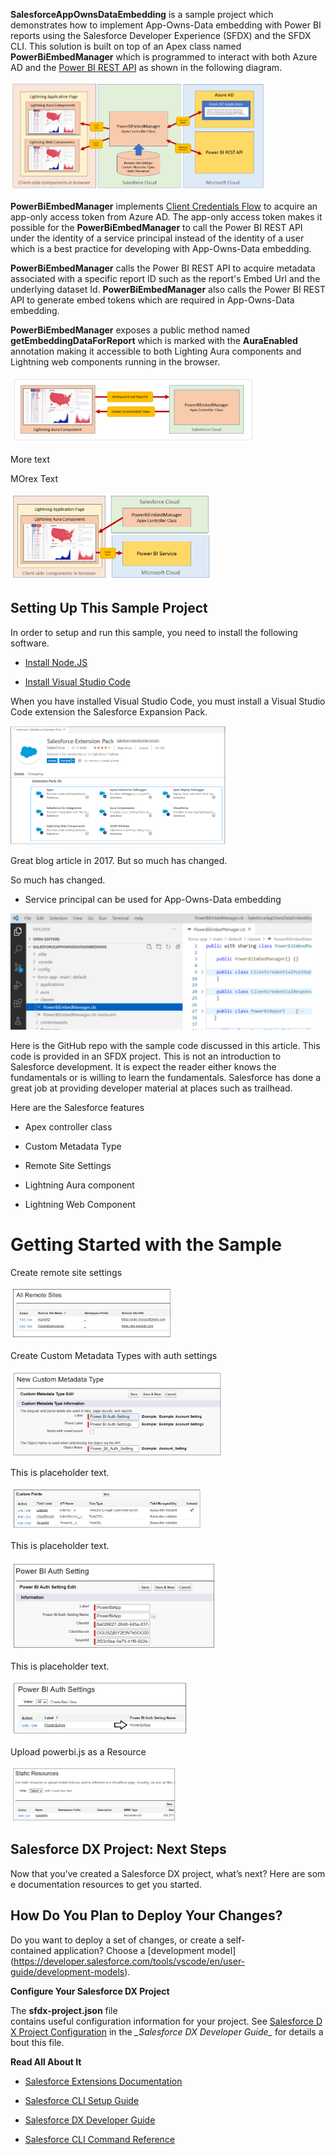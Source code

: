 **SalesforceAppOwnsDataEmbedding** is a sample project which
demonstrates how to implement App-Owns-Data embedding with Power BI
reports using the Salesforce Developer Experience (SFDX) and the SFDX
CLI. This solution is built on top of an Apex class named
**PowerBiEmbedManager** which is programmed to interact with both Azure
AD and the [Power BI REST
API](https://docs.microsoft.com/en-us/rest/api/power-bi/) as shown in
the following diagram.

<img src="ReadMe\media\image1.png" style="width:4.25918in;height:1.81595in" />

**PowerBiEmbedManager** implements [Client Credentials
Flow](https://docs.microsoft.com/en-us/azure/active-directory/develop/v2-oauth2-client-creds-grant-flow)
to acquire an app-only access token from Azure AD. The app-only access
token makes it possible for the **PowerBiEmbedManager** to call the
Power BI REST API under the identity of a service principal instead of
the identity of a user which is a best practice for developing with
App-Owns-Data embedding.

**PowerBiEmbedManager** calls the Power BI REST API to acquire metadata
associated with a specific report ID such as the report's Embed Url and
the underlying dataset Id. **PowerBiEmbedManager** also calls the Power
BI REST API to generate embed tokens which are required in App-Owns-Data
embedding.

**PowerBiEmbedManager** exposes a public method named
**getEmbeddingDataForReport** which is marked with the **AuraEnabled**
annotation making it accessible to both Lighting Aura components and
Lightning web components running in the browser.

<img src="ReadMe\media\image2.png" style="width:4.08589in;height:1.12328in" />

More text

MOrex Text

<img src="ReadMe\media\image3.png" style="width:3.36043in;height:1.45399in" />

## Setting Up This Sample Project

In order to setup and run this sample, you need to install the following
software.

-   [Install Node.JS](https://nodejs.org/en/download/)

-   [Install Visual Studio Code](https://code.visualstudio.com/Download)

When you have installed Visual Studio Code, you must install a Visual
Studio Code extension the Salesforce Expansion Pack.

<img src="ReadMe\media\image4.png" style="width:3.59167in;height:1.98739in" />

Great blog article in 2017. But so much has changed.

So much has changed.

-   Service principal can be used for App-Owns-Data embedding

<img src="ReadMe\media\image5.png" style="width:5.025in;height:1.93398in" />

Here is the GitHub repo with the sample code discussed in this article.
This code is provided in an SFDX project. This is not an introduction to
Salesforce development. It is expect the reader either knows the
fundamentals or is willing to learn the fundamentals. Salesforce has
done a great job at providing developer material at places such as
trailhead.

Here are the Salesforce features

-   Apex controller class

-   Custom Metadata Type

-   Remote Site Settings

-   Lightning Aura component

-   Lightning Web Component

# Getting Started with the Sample

Create remote site settings

<img src="ReadMe\media\image6.png" style="width:2.7in;height:0.8856in" />

Create Custom Metadata Types with auth settings

<img src="ReadMe\media\image7.png" style="width:3.54804in;height:1.45in" />

This is placeholder text.

<img src="ReadMe\media\image8.png" style="width:3.2in;height:0.71653in" />

This is placeholder text.

<img src="ReadMe\media\image9.png" style="width:3.45833in;height:1.51247in" />

This is placeholder text.

<img src="ReadMe\media\image10.png" style="width:2.975in;height:0.92115in" />

Upload powerbi.js as a Resource

<img src="ReadMe\media\image11.png" style="width:2.75in;height:0.93123in" />

## Salesforce DX Project: Next Steps

Now that you’ve created a Salesforce DX project, what’s next? Here are some documentation resources to get you started.

## How Do You Plan to Deploy Your Changes?

Do you want to deploy a set of changes, or create a self-contained application? Choose a \[development model\](<u>https://developer.salesforce.com/tools/vscode/en/user-guide/development-models</u>).

**Configure Your Salesforce DX Project**

The **sfdx-project.json** file
contains useful configuration information for your project. See [Salesforce DX Project Configuration](https://developer.salesforce.com/docs/atlas.en-us.sfdx_dev.meta/sfdx_dev/sfdx_dev_ws_config.htm) in the *\_Salesforce DX Developer Guide\_* for details about this file.

**Read All About It**

-   [Salesforce Extensions Documentation](https://developer.salesforce.com/tools/vscode/)

-   [Salesforce CLI Setup Guide](https://developer.salesforce.com/docs/atlas.en-us.sfdx_setup.meta/sfdx_setup/sfdx_setup_intro.htm)

-   [Salesforce DX Developer Guide](https://developer.salesforce.com/docs/atlas.en-us.sfdx_dev.meta/sfdx_dev/sfdx_dev_intro.htm)

-   [Salesforce CLI Command Reference](https://developer.salesforce.com/docs/atlas.en-us.sfdx_cli_reference.meta/sfdx_cli_reference/cli_reference.htm)
